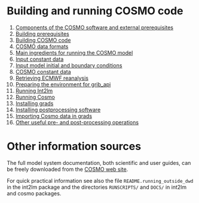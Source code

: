 # Building and running COSMO code #

1. [Components of the COSMO software and external prerequisites](components.md)
2. [Building prerequisites](building_prerequisites.md)
3. [Building COSMO code](building_cosmo_code.md)
4. [COSMO data formats](cosmo_data_formats.md)
5. [Main ingredients for running the COSMO model](main_ingredients.md)
6. [Input constant data](input_constant_data.md)
7. [Input model initial and boundary conditions](input_ic_bc.md)
8. [COSMO constant data](cosmo_constant_data.md)
9. [Retrieving ECMWF reanalysis](retrieving_ecmwf_reanalysis.md)
10. [Preparing the environment for grib_api](preparing_for_grib_api.md)
11. [Running Int2lm](running_int2lm.md)
12. [Running Cosmo](running_cosmo.md)
13. [Installing grads](installing_grads.md)
14. [Installing postprocessing software](installing_postprocessing_software.md)
15. [Importing Cosmo data in grads](cosmo_in_grads.md)
16. [Other useful pre- and post-processing operations](other_pre_and_post_proc.md)

# Other information sources #

The full model system documentation, both scientific and user guides,
can be freely downloaded from the [COSMO web
site](http://www.cosmo.model.org/).

For quick practical information see also the file
`README.running_outside_dwd` in the int2lm package and the directories
`RUNSCRIPTS/` and `DOCS/` in int2lm and cosmo packages.